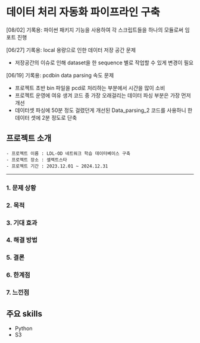 # 데이터 처리 자동화 파이프라인 구축

[08/02] 기록용: 파이썬 패키지 기능을 사용하여 각 스크립트들을 하나의 모듈로써 임포트 진행 

[06/27] 기록용: local 용량으로 인한 데이터 저장 공간 문제
- 저장공간의 이슈로 인해 dataset을 한 sequence 별로 작업할 수 있게 변경이 필요

[06/19] 기록용: pcdbin data parsing 속도 문제
- 프로젝트 초반 bin 파일을 pcd로 처리하는 부분에서 시간을 많이 소비
- 프로젝트 운영에 여유 생겨 코드 중 가장 오래걸리는 데이터 파싱 부분은 가장 먼저 개선 
- 데이터셋 파싱에 50분 정도 걸렸던게 개선된 Data_parsing_2 코드를 사용하니 한 데이터 셋에 2분 정도로 단축

## 프로젝트 소개
    - 프로젝트 이름 : LDL-OD 네트워크 학습 데이터베이스 구축
    - 프로젝트 장소 : 셀렉트스타
    - 프로젝트 기간 : 2023.12.01 ~ 2024.12.31

---

### 1. **문제 상황**
### 2. **목적**
### 3. **기대 효과**
### 4. **해결 방법**
    
### 5. **결론** 
    
### 6. **한계점**
    
### 7. **느낀점**
    

## 주요 skills
- Python
- S3
